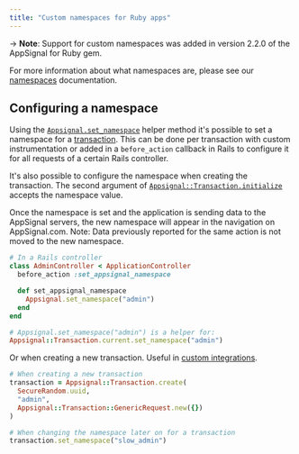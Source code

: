 ```yaml
---
title: "Custom namespaces for Ruby apps"
---
```


-> **Note**: Support for custom namespaces was added in version 2.2.0 of the
   AppSignal for Ruby gem.

For more information about what namespaces are, please see our
[namespaces](/application/namespaces.html) documentation.

## Configuring a namespace

Using the [`Appsignal.set_namespace`][set_namespace] helper method it's
possible to set a namespace for a
[transaction](/appsignal/terminology.html#transactions). This can be done per
transaction with custom instrumentation or added in a `before_action` callback
in Rails to configure it for all requests of a certain Rails controller.

It's also possible to configure the namespace when creating the transaction.
The second argument of
[`Appsignal::Transaction.initialize`][transaction_initialize] accepts the
namespace value.

Once the namespace is set and the application is sending data to the AppSignal
servers, the new namespace will appear in the navigation on AppSignal.com.
Note: Data previously reported for the same action is not moved to the new
namespace.

```ruby
# In a Rails controller
class AdminController < ApplicationController
  before_action :set_appsignal_namespace

  def set_appsignal_namespace
    Appsignal.set_namespace("admin")
  end
end

# Appsignal.set_namespace("admin") is a helper for:
Appsignal::Transaction.current.set_namespace("admin")
```

Or when creating a new transaction. Useful in [custom
integrations](/ruby/instrumentation/integrating-appsignal.html).

```ruby
# When creating a new transaction
transaction = Appsignal::Transaction.create(
  SecureRandom.uuid,
  "admin",
  Appsignal::Transaction::GenericRequest.new({})
)

# When changing the namespace later on for a transaction
transaction.set_namespace("slow_admin")
```

[set_namespace]: http://www.rubydoc.info/gems/appsignal/Appsignal.set_namespace
[transaction_initialize]: http://www.rubydoc.info/gems/appsignal/Appsignal%2FTransaction:initialize

